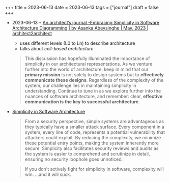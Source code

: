 +++
title = 2023-06-13
date = 2023-06-13
tags = ["journal"]
draft = false
+++

-   2023-06-13 ◦ [An architect’s journal -Embracing Simplicity in Software Architecture Diagramming | by Asanka Abeysinghe | May, 2023 | architect2architect](https://blog.architect2architect.com/an-architects-journal-embracing-simplicity-in-software-architecture-diagramming-89aec930c47b)

    -   uses different levels (L0 to Ln) to describe architecture
    -   talks about _cell-based architecture_

    > This discussion has hopefully illuminated the importance of simplicity in our
    > architectural representations. As we venture further into the world of
    > architecture, keep in mind that our **primary mission** is not solely to design
    > systems but to **effectively communicate these designs**. Regardless of the
    > complexity of the system, our challenge lies in maintaining simplicity in
    > understanding. Continue to tune in as we explore further into the nuances of
    > software architecture, and remember: clear, **effective communication is the key
    > to successful architecture**.

-   [Simplicity in Software Architecture](https://dev.to/atornblad/simplicity-in-software-architecture-1k8i)

    > From a security perspective, simple systems are advantageous as they typically
    > have a smaller attack surface. Every component in a system, every line of
    > code, represents a potential vulnerability that attackers could exploit. By
    > reducing the complexity, we minimize these potential entry points, making the
    > system inherently more secure. Simplicity also facilitates security reviews
    > and audits as the system is easier to comprehend and scrutinize in detail,
    > ensuring no security loophole goes unnoticed.

    <!--quoteend-->

    > If you don't actively fight for simplicity in software, complexity will win. …and it will suck.
